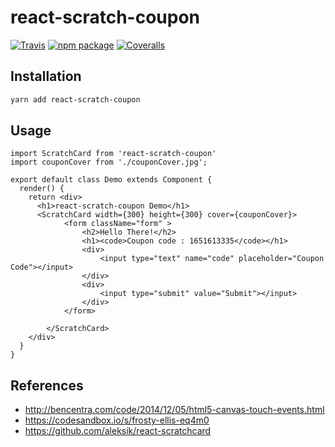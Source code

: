 # react-scratch-coupon

[![Travis][build-badge]][build]
[![npm package][npm-badge]][npm]
[![Coveralls][coveralls-badge]][coveralls]

## Installation

```sh
yarn add react-scratch-coupon
```

## Usage
```
import ScratchCard from 'react-scratch-coupon'
import couponCover from './couponCover.jpg';

export default class Demo extends Component {
  render() {
    return <div>
      <h1>react-scratch-coupon Demo</h1>
	  <ScratchCard width={300} height={300} cover={couponCover}>
			<form className="form" >
				<h2>Hello There!</h2>
				<h1><code>Coupon code : 1651613335</code></h1>
				<div>
					<input type="text" name="code" placeholder="Coupon Code"></input>
				</div>
				<div>
					<input type="submit" value="Submit"></input>
				</div>
			</form>

		</ScratchCard>
    </div>
  }
}
```

## References
- http://bencentra.com/code/2014/12/05/html5-canvas-touch-events.html
- https://codesandbox.io/s/frosty-ellis-eq4m0
- https://github.com/aleksik/react-scratchcard

[build-badge]: https://img.shields.io/travis/user/repo/master.png?style=flat-square
[build]: https://travis-ci.org/user/repo

[npm-badge]: https://img.shields.io/npm/v/npm-package.png?style=flat-square
[npm]: https://www.npmjs.org/package/npm-package

[coveralls-badge]: https://img.shields.io/coveralls/user/repo/master.png?style=flat-square
[coveralls]: https://coveralls.io/github/user/repo
